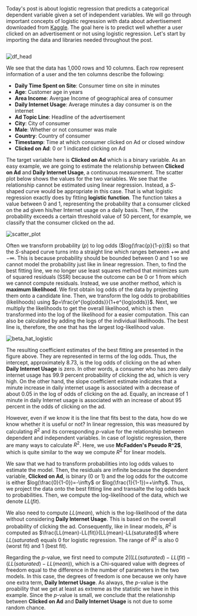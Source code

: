 Today's post is about logistic regression that predicts a categorical dependent variable given a set of independent variables. We will go through important concepts of logistic regression with data about advertisement downloaded from [Kaggle](https://www.kaggle.com/datasets/gabrielsantello/advertisement-click-on-ad?resource=download). The goal here is to predict well whether a user clicked on an advertisement or not using logistic regression. Let's start by importing the data and libraries needed throughout the post.  

```
```

![df_head]()

We see that the data has 1,000 rows and 10 columns. Each row represent information of a user and the ten columns describe the following:

- **Daily Time Spent on Site**: Consumer time on site in minutes
- **Age**: Customer age in years
- **Area Income**: Avergae Income of geographical area of consumer
- **Daily Internet Usage**: Average minutes a day consumer is on the internet
- **Ad Topic Line**: Headline of the advertisement
- **City**: City of consumer
- **Male**: Whether or not consumer was male
- **Country**: Country of consumer
- **Timestamp**: Time at which consumer clicked on Ad or closed window
- **Clicked on Ad**: 0 or 1 indicated clicking on Ad

The target variable here is **Clicked on Ad** which is a binary variable. As an easy example, we are going to estimate the relationship between **Clicked on Ad** and **Daily Internet Usage**, a continuous measurement. The scatter plot below shows the values for the two variables. We see that the relationship cannot be estimated using linear regression. Instead, a *S*-shaped curve would be appropriate in this case. That is what logistic regression exactly does by fitting **logistic function**. The function takes a value between 0 and 1, representing the probability that a consumer clicked on the ad given his/her Internet usage on a daily basis. Then, if the probability exceeds a certain threshold value of 50 percent, for example, we classify that the consumer clicked on the ad.

![scatter_plot](https://github.com/seyong2/seyong2.github.io/blob/master/assets/img/figures_logistic_regression/scatterplot.png?raw=true)

Often we transform probability ($p$) to log odds ($log(\frac{p}{1-p})$) so that the *S*-shaped curve turns into a straight line which ranges between $+\infty$ and $-\infty$. This is because probability should be bounded between 0 and 1 so we cannot model the probability just like in linear regression. Then, to find the best fitting line, we no longer use least squares method that minimizes sum of squared residuals (SSR) because the outcome can be 0 or 1 from which we cannot compute residuals. Instead, we use another method, which is **maximum likelihood**. We first obtain log odds of the data by projecting them onto a candidate line. Then, we transform the log odds to probabilities (likelihoods) using $p=\frac{e^{log(odds}}{1+e^{log(odds}}$. Next, we multiply the likelihoods to get the overall likelihood, which is then transformed into the log of the likelihood for a easier computation. This can also be calculated by adding the logs of the individual likelihoods. The best line is, therefore, the one that has the largest log-likelihood value.

![beta_hat_logistic](https://github.com/seyong2/seyong2.github.io/blob/master/assets/img/figures_logistic_regression/beta_hat_logistic.png?raw=true)

The resulting coefficient estimates of the best fitting are presented in the figure above. They are represented in terms of the log odds. Thus, the intercept, approximately 8.73, is the log odds of clicking on the ad when **Daily Internet Usage** is zero. In other words, a consumer who has zero daily internet usage has 99.9 percent probability of clicking the ad, which is very high. On the other hand, the slope coefficient estimate indicates that a minute increase in daily internet usage is associated with a decrease of about 0.05 in the log of odds of clicking on the ad. Equally, an increase of 1 minute in daily Internet usage is associated with an increase of about 95 percent in the odds of clicking on the ad.

However, even if we know it is the line that fits best to the data, how do we know whether it is useful or not? In linear regression, this was measured by calculating $R^2$ and its corresponding $p$-value for the relationship between dependent and independent variables. In case of logistic regression, there are many ways to calculate $R^2$. Here, we use **McFadden's Pseudo R^2$**, which is quite similar to the way we compute $R^2$ for linear models.

We saw that we had to transform probabilities into log odds values to estimate the model. Then, the residuals are infinite because the dependent variable, **Clicked on Ad**, is binary (0 or 1) and the log odds for the outcome is either $log(\frac{0}{1-0})=-\infty$ or $log(\frac{1}{1-1})=+\infty$. Thus, we project the data onto the best fitting line and transalte the log odds back to probabilities. Then, we compute the log-likelihood of the data, which we denote $LL(fit)$. 

We also need to compute $LL(mean)$, which is the log-likelihood of the data without considering **Daily Internet Usage**. This is based on the overall probability of clicking the ad. Consequently, like in linear models, $R^2$ is computed as $\frac{LL(mean)-LL(fit)}{LL(mean)-LL(saturated}$ where $LL(saturated)$ equals 0 for logistic regression. The range of $R^2$ is also 0 (worst fit) and 1 (best fit).

Regarding the $p$-value, we first need to compute $2((LL(saturated)-LL(fit)-(LL(saturated)-LL(mean))$, which is a Chi-squared value with degrees of freedom equal to the difference in the number of parameters in the two models. In this case, the degrees of freedom is one because we only have one extra term, **Daily Internet Usage**. As always, the $p$-value is the proability that we get at least as extreme as the statistic we have in this example. Since the $p$-value is small, we conclude that the relationship between **Clicked on Ad** and **Daily Internet Usage** is not due to some random chance.
